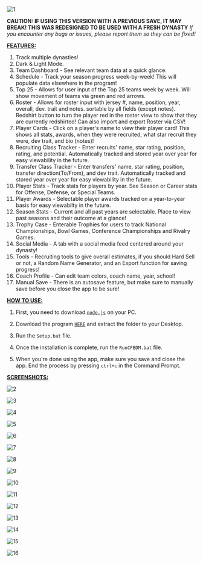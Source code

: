 ![1](https://github.com/user-attachments/assets/34e95f17-6543-48d2-aa4f-fb4d23a8590c)

**CAUTION: IF USING THIS VERSION WITH A PREVIOUS SAVE, IT MAY BREAK!  THIS WAS REDESIGNED TO BE USED WITH A FRESH DYNASTY**
*If you encounter any bugs or issues, please report them so they can be fixed!*

<ins>**FEATURES:**</ins>

1. Track multiple dynasties!
2. Dark & Light Mode.
3. Team Dashboard - See relevant team data at a quick glance.
4. Schedule - Track your season progress week-by-week!  This will populate data elsewhere in the program!
5. Top 25 - Allows for user input of the Top 25 teams week by week.  Will show movement of teams via green and red arrows. 
6. Roster - Allows for roster input with jersey #, name, position, year, overall, dev. trait and notes. sortable by all fields (except notes). Redshirt button to turn the player red in the roster view to show that they are currently redshirted! Can also import and export Roster via CSV!
7. Player Cards - Click on a player's name to view their player card!  This shows all stats, awards, when they were recruited, what star recruit they were, dev trait, and bio (notes)!
8. Recruiting Class Tracker - Enter recruits' name, star rating, position, rating, and potential. Automatically tracked and stored year over year for easy viewability in the future.
9. Transfer Class Tracker - Enter transfers' name, star rating, position, transfer direction(To/From), and dev trait. Automatically tracked and stored year over year for easy viewability in the future.
10. Player Stats - Track stats for players by year.  See Season or Career stats for Offense, Defense, or Special Teams.  
11. Player Awards - Selectable player awards tracked on a year-to-year basis for easy viewabilty in the future.
12. Season Stats - Current and all past years are selectable. Place to view past seasons and their outcome at a glance!
14. Trophy Case - Enterable Trophies for users to track National Championships, Bowl Games, Conference Championships and Rivalry Games.
15. Social Media - A tab with a social media feed centered around your dynasty!
16. Tools - Recruiting tools to give overall estimates, if you should Hard Sell or not, a Random Name Generator, and an Export function for saving progress!
17. Coach Profile - Can edit team colors, coach name, year, school!
18. Manual Save - There is an autosave feature, but make sure to manually save before you close the app to be sure!

<ins>**HOW TO USE:**</ins><br>

1. First, you need to download [`node.js`](https://nodejs.org/en/download/package-manager/current) on your PC. 

2. Download the program [`HERE`](https://github.com/kn1meR/CFB-Dynasty-Manager/releases/download/CFB26/CFB-Dynasty-Manager-v2026.1.zip) and extract the folder to your Desktop.

3. Run the `Setup.bat` file.

4. Once the installation is complete, run the `RunCFBDM.bat` file.

5. When you're done using the app, make sure you save and close the app. End the process by pressing `ctrl+c` in the Command Prompt.



<ins>**SCREENSHOTS:**</ins>

![2](https://github.com/user-attachments/assets/bb267b5a-e959-477a-a361-cff78f0b5123)

![3](https://github.com/user-attachments/assets/7699d911-7a6c-4055-a9f4-867a384758f8)

![4](https://github.com/user-attachments/assets/7058e47e-656d-45d9-ab84-78a3f4a30134)

![5](https://github.com/user-attachments/assets/ac7f5fab-0ea4-42f3-bee7-dacb09d16895)

![6](https://github.com/user-attachments/assets/263112cc-a8e7-4192-803b-6ecb7ea007d9)

![7](https://github.com/user-attachments/assets/87dbaf9b-ab2e-4591-b41e-897b4d9a8903)

![8](https://github.com/user-attachments/assets/75abbf05-cd12-4273-905d-f3870e0f4e9b)

![9](https://github.com/user-attachments/assets/05d865af-40c2-49a4-a313-ad075bc65d61)

![10](https://github.com/user-attachments/assets/41d1ab80-4bc8-4528-9e86-0640fa7079a3)

![11](https://github.com/user-attachments/assets/d65796e0-fb94-4e40-85db-b0d783e71acb)

![12](https://github.com/user-attachments/assets/63812ee0-c15c-48d0-8682-cb471d13c4bb)

![13](https://github.com/user-attachments/assets/55dd78ae-f396-465a-8145-ef18558cad38)

![14](https://github.com/user-attachments/assets/31606d9d-0b6d-420d-9027-84ac213d9ce1)

![15](https://github.com/user-attachments/assets/e9f37d1e-12a7-44af-99ce-185423bc9b4a)

![16](https://github.com/user-attachments/assets/21205595-209f-4fdd-ae1b-69f7f77c4815)











